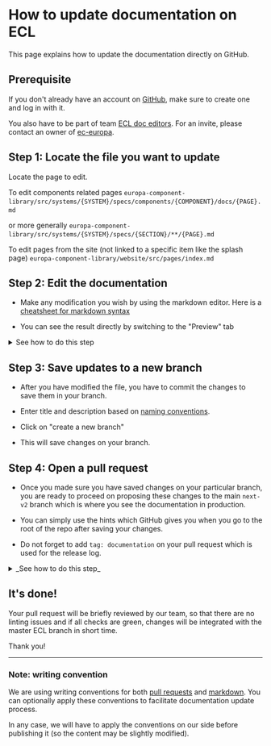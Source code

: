 # How to update documentation on ECL

This page explains how to update the documentation directly on GitHub.

## Prerequisite

If you don't already have an account on [GitHub](https://github.com/login), make
sure to create one and log in with it.

You also have to be part of team
[ECL doc editors](https://github.com/orgs/ec-europa/teams/ecl-doc-editors/). For
an invite, please contact an owner of
[ec-europa](https://github.com/orgs/ec-europa/people?utf8=%E2%9C%93&query=%20role%3Aowner).

## Step 1: Locate the file you want to update

Locate the page to edit.

To edit components related pages
`europa-component-library/src/systems/{SYSTEM}/specs/components/{COMPONENT}/docs/{PAGE}.md`

or more generally
`europa-component-library/src/systems/{SYSTEM}/specs/{SECTION}/**/{PAGE}.md`

To edit pages from the site (not linked to a specific item like the splash page)
`europa-component-library/website/src/pages/index.md`

## Step 2: Edit the documentation

* Make any modification you wish by using the markdown editor. Here is a
  [cheatsheet for markdown syntax](https://guides.github.com/features/mastering-markdown/)

* You can see the result directly by switching to the "Preview" tab

<details><summary>See how to do this step</summary>

![Preview changes](../src/systems/ec/implementations/vanilla/styleguide/static/assets/screenshots/edit-preview-changes.gif)

</details>

## Step 3: Save updates to a new branch

* After you have modified the file, you have to commit the changes to save them
  in your branch.

* Enter title and description based on
  [naming conventions](https://ec-europa.github.io/europa-component-library/docs/conventions/git).

* Click on "create a new branch"

* This will save changes on your branch.


## Step 4: Open a pull request

* Once you made sure you have saved changes on your particular branch, you are
  ready to proceed on proposing these changes to the main `next-v2` branch which
  is where you see the documentation in production.

* You can simply use the hints which GitHub gives you when you go to the root of
  the repo after saving your changes.

* Do not forget to add `tag: documentation` on your pull request which is used
  for the release log.

<details><summary>_See how to do this step_</summary>

![Open a pull request]({{ path '/assets/screenshots/open-pull-request.gif' }})

</details>

## It's done!

Your pull request will be briefly reviewed by our team, so that there are no
linting issues and if all checks are green, changes will be integrated with the
master ECL branch in short time.

Thank you!

---

### Note: writing convention

We are using writing conventions for both
[pull requests](https://ec-europa.github.io/europa-component-library/docs/conventions/git)
and
[markdown](https://ec-europa.github.io/europa-component-library/docs/conventions/markdown).
You can optionally apply these conventions to facilitate documentation update
process.

In any case, we will have to apply the conventions on our side before publishing
it (so the content may be slightly modified).
